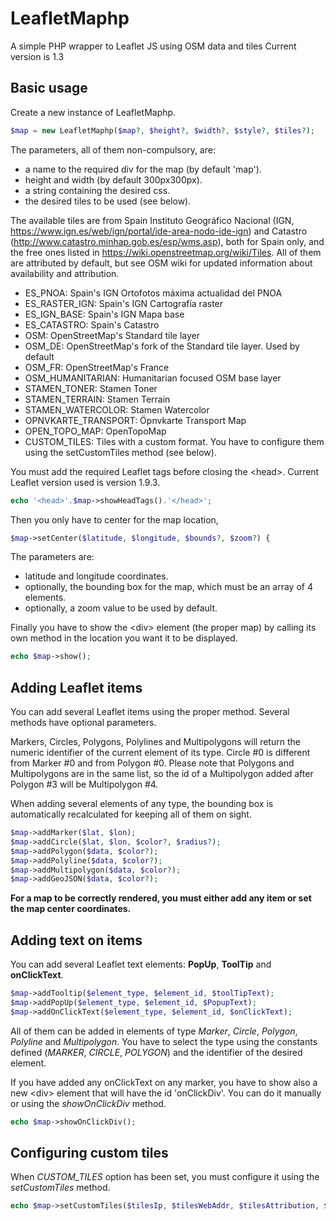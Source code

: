 LeafletMaphp
============
A simple PHP wrapper to Leaflet JS using OSM data and tiles
Current version is 1.3

Basic usage
-----------
Create a new instance of LeafletMaphp.
```php
$map = new LeafletMaphp($map?, $height?, $width?, $style?, $tiles?);
```
The parameters, all of them non-compulsory, are:
* a name to the required div for the map (by default 'map').
* height and width (by default 300px300px).
* a string containing the desired css.
* the desired tiles to be used (see below).

The available tiles are from Spain Instituto Geográfico Nacional (IGN, https://www.ign.es/web/ign/portal/ide-area-nodo-ide-ign) and Catastro (http://www.catastro.minhap.gob.es/esp/wms.asp), both for Spain only, and the free ones listed in https://wiki.openstreetmap.org/wiki/Tiles. All of them are attributed by default, but see OSM wiki for updated information about availability and attribution.
* ES_PNOA: Spain's IGN Ortofotos máxima actualidad del PNOA
* ES_RASTER_IGN: Spain's IGN Cartografía raster
* ES_IGN_BASE: Spain's IGN Mapa base
* ES_CATASTRO: Spain's Catastro
* OSM: OpenStreetMap's Standard tile layer
* OSM_DE: OpenStreetMap's fork of the Standard tile layer. Used by default
* OSM_FR: OpenStreetMap's France
* OSM_HUMANITARIAN: Humanitarian focused OSM base layer
* STAMEN_TONER: Stamen Toner
* STAMEN_TERRAIN: Stamen Terrain
* STAMEN_WATERCOLOR: Stamen Watercolor
* OPNVKARTE_TRANSPORT: Öpnvkarte Transport Map
* OPEN_TOPO_MAP: OpenTopoMap
* CUSTOM_TILES: Tiles with a custom format. You have to configure them using the setCustomTiles method (see below).

You must add the required Leaflet tags before closing the &lt;head&gt;. Current Leaflet version used is version 1.9.3.

```php
echo '<head>'.$map->showHeadTags().'</head>';
```

Then you only have to center for the map location, 
```php
$map->setCenter($latitude, $longitude, $bounds?, $zoom?) {
```
The parameters are:
* latitude and longitude coordinates.
* optionally, the bounding box for the map, which must be an array of 4 elements.
* optionally, a zoom value to be used by default.

Finally you have to show the &lt;div&gt; element (the proper map) by calling its own method in the location you want it to be displayed.
```php
echo $map->show();
```

Adding Leaflet items
--------------------
You can add several Leaflet items using the proper method. Several methods have optional parameters.

Markers, Circles, Polygons, Polylines and Multipolygons will return the numeric identifier of the current element of its type. Circle #0 is different from Marker #0 and from Polygon #0. Please note that Polygons and Multipolygons are in the same list, so the id of a Multipolygon added after Polygon #3 will be Multipolygon #4.

When adding several elements of any type, the bounding box is automatically recalculated for keeping all of them on sight.
```php
$map->addMarker($lat, $lon);
$map->addCircle($lat, $lon, $color?, $radius?);
$map->addPolygon($data, $color?);
$map->addPolyline($data, $color?);
$map->addMultipolygon($data, $color?);
$map->addGeoJSON($data, $color?);
```

**For a map to be correctly rendered, you must either add any item or set the map center coordinates.**

Adding text on items
--------------------
You can add several Leaflet text elements: **PopUp**, **ToolTip** and **onClickText**. 
```php
$map->addTooltip($element_type, $element_id, $toolTipText);
$map->addPopUp($element_type, $element_id, $PopupText);
$map->addOnClickText($element_type, $element_id, $onClickText);
```
All of them can be added in elements of type *Marker*, *Circle*, *Polygon*, *Polyline* and *Multipolygon*.
You have to select the type using the constants defined (*MARKER*, *CIRCLE*, *POLYGON*) and the identifier of the desired element. 

If you have added any onClickText on any marker, you have to show also a new &lt;div&gt; element that will have the id 'onClickDiv'. You can do it manually or using the *showOnClickDiv* method.
```php
echo $map->showOnClickDiv();
```

Configuring custom tiles
------------------------
When *CUSTOM_TILES* option has been set, you must configure it using the *setCustomTiles* method.
```php
echo $map->setCustomTiles($tilesIp, $tilesWebAddr, $tilesAttribution, $tilesMinZoom, $tilesMaxZoom);
```